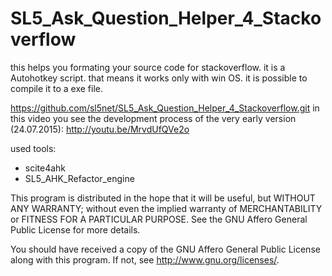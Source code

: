 SL5_Ask_Question_Helper_4_Stackoverflow
=====

this helps you formating your source code for stackoverflow.
it is a Autohotkey script. that means it works only with win OS.
it is possible to compile it to a exe file.

https://github.com/sl5net/SL5_Ask_Question_Helper_4_Stackoverflow.git
in this video you see the development process of the very early version (24.07.2015):
 http://youtu.be/MrvdUfQVe2o 
 
used tools:
- scite4ahk
- SL5_AHK_Refactor_engine


This program is distributed in the hope that it will be useful, but WITHOUT ANY WARRANTY; without even the implied warranty of MERCHANTABILITY or FITNESS FOR A PARTICULAR PURPOSE. See the GNU Affero General Public License for more details.

You should have received a copy of the GNU Affero General Public License along with this program. If not, see http://www.gnu.org/licenses/.

